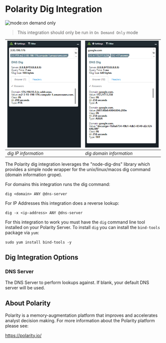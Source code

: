 # Polarity Dig Integration

![mode:on demand only](https://img.shields.io/badge/mode-on%20demand%20only-blue.svg)

> This integration should only be run in `On Demand Only` mode

| ![image](assets/overlay_ip.png) | ![image](assets/overlay_domain.png) 
|---| --- | 
|*dig IP information* | *dig domain information* |


The Polarity dig integration leverages the "node-dig-dns" library which provides a simple node wrapper for the unix/linux/macos dig command (domain information grope).  

For domains this integration runs the dig command:
```
dig <domain> ANY @dns-server
```

For IP Addresses this integration does a reverse lookup:

```
dig -x <ip-address> ANY @dns-server
```

For this integration to work you must have the `dig` command line tool installed on your Polarity Server.  To install `dig` you can install the `bind-tools` package via `yum`:

```
sudo yum install bind-tools -y
```

## Dig Integration Options

### DNS Server
The DNS Server to perform lookups against. If blank, your default DNS server will be used.

## About Polarity

Polarity is a memory-augmentation platform that improves and accelerates analyst decision making.  For more information about the Polarity platform please see:

https://polarity.io/
